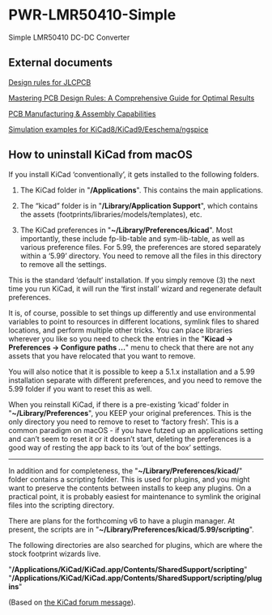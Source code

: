 # PWR-LMR50410-Simple

Simple LMR50410 DC-DC Converter

## External documents
[Design rules for JLCPCB](https://forum.kicad.info/t/design-rules-for-jlcpcb/46087)

[Mastering PCB Design Rules: A Comprehensive Guide for Optimal Results](https://jlcpcb.com/blog/a-comprehensive-guide-for-optimal-results)

[PCB Manufacturing & Assembly Capabilities](https://jlcpcb.com/capabilities/pcb-capabilities)

[Simulation examples for KiCad8/KiCad9/Eeschema/ngspice](https://forum.kicad.info/t/simulation-examples-for-kicad8-kicad9-eeschema-ngspice/45546)

## How to uninstall KiCad from macOS

If you install KiCad ‘conventionally’, it gets installed to the following folders.

1. The KiCad folder in "**/Applications**". This contains the main applications.

2. The “kicad” folder is in "**/Library/Application Support**", which contains the assets (footprints/libraries/models/templates), etc.

3. The KiCad preferences in "**~/Library/Preferences/kicad**". Most importantly, these include fp-lib-table and sym-lib-table, as well as various preference files. For 5.99, the preferences are stored separately within a ‘5.99’ directory. You need to remove all the files in this directory to remove all the settings.

This is the standard ‘default’ installation. If you simply remove (3) the next time you run KiCad, it will run the ‘first install’ wizard and regenerate default preferences.

It is, of course, possible to set things up differently and use environmental variables to point to resources in different locations, symlink files to shared locations, and perform multiple other tricks. You can place libraries wherever you like so you need to check the entries in the "**Kicad -> Preferences -> Configure paths ...**" menu to check that there are not any assets that you have relocated that you want to remove.

You will also notice that it is possible to keep a 5.1.x installation and a 5.99 installation separate with different preferences, and you need to remove the 5.99 folder if you want to reset this as well.

When you reinstall KiCad, if there is a pre-existing ‘kicad’ folder in "**~/Library/Preferences**", you KEEP your original preferences. This is the only directory you need to remove to reset to ‘factory fresh’. This is a common paradigm on macOS - if you have futzed up an applications setting and can’t seem to reset it or it doesn’t start, deleting the preferences is a good way of resting the app back to its ‘out of the box’ settings.

---

In addition and for completeness, the "**~/Library/Preferences/kicad/**" folder contains a scripting folder. This is used for plugins, and you might want to preserve the contents between installs to keep any plugins. On a practical point, it is probably easiest for maintenance to symlink the original files into the scripting directory.

There are plans for the forthcoming v6 to have a plugin manager. At present, the scripts are in "**~/Library/Preferences/kicad/5.99/scripting**".

The following directories are also searched for plugins, which are where the stock footprint wizards live.

"**/Applications/KiCad/KiCad.app/Contents/SharedSupport/scripting**"
"**/Applications/KiCad/KiCad.app/Contents/SharedSupport/scripting/plugins**"

(Based on [the KiCad forum message](https://forum.kicad.info/t/mac-os-how-to-remove-it-all/31264/2)).
